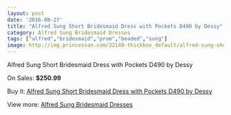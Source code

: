 ```yaml
---
layout: post
date: '2016-08-27'
title: "Alfred Sung Short Bridesmaid Dress with Pockets D490 by Dessy"
category: Alfred Sung Bridesmaid Dresses
tags: ["alfred","bridesmaid","prom","beaded","sung"]
image: http://img.princessan.com/32140-thickbox_default/alfred-sung-short-bridesmaid-dress-with-pockets-d490-by-dessy.jpg
---
```

Alfred Sung Short Bridesmaid Dress with Pockets D490 by Dessy

On Sales: **$250.99**
<a href="https://www.princessan.com/en/14718-alfred-sung-short-bridesmaid-dress-with-pockets-d490-by-dessy.html"><amp-img layout="responsive" width="600" height="600" src="//img.princessan.com/32140-thickbox_default/alfred-sung-short-bridesmaid-dress-with-pockets-d490-by-dessy.jpg" alt="Alfred Sung Short Bridesmaid Dress with Pockets D490 by Dessy 0" /></a>

Buy it: [Alfred Sung Short Bridesmaid Dress with Pockets D490 by Dessy](https://www.princessan.com/en/14718-alfred-sung-short-bridesmaid-dress-with-pockets-d490-by-dessy.html "Alfred Sung Short Bridesmaid Dress with Pockets D490 by Dessy")

View more: [Alfred Sung Bridesmaid Dresses](https://www.princessan.com/en/107- "Alfred Sung Bridesmaid Dresses")